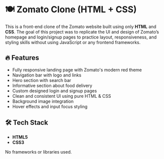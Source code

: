 # 🍽️ Zomato Clone (HTML + CSS)

This is a front-end clone of the Zomato website built using only **HTML** and **CSS**. The goal of this project was to replicate the UI and design of Zomato’s homepage and login/signup pages to practice layout, responsiveness, and styling skills without using JavaScript or any frontend frameworks.

## 🔥 Features

- Fully responsive landing page with Zomato's modern red theme
- Navigation bar with logo and links
- Hero section with search bar
- Informative section about food delivery
- Custom designed login and signup pages
- Clean and consistent UI using pure HTML & CSS
- Background image integration
- Hover effects and input focus styling

## 🛠️ Tech Stack

- **HTML5**
- **CSS3**

No frameworks or libraries used.

